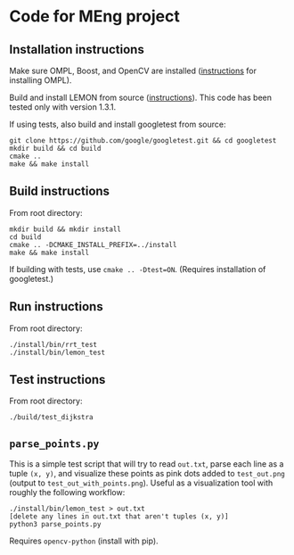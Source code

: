 # Code for MEng project

## Installation instructions

Make sure OMPL, Boost, and OpenCV are installed ([instructions](http://ompl.kavrakilab.org/installation.html) for installing OMPL).  

Build and install LEMON from source ([instructions](http://lemon.cs.elte.hu/trac/lemon/wiki/InstallLinux)).  This code has been tested only with version 1.3.1.  

If using tests, also build and install googletest from source:
```
git clone https://github.com/google/googletest.git && cd googletest
mkdir build && cd build
cmake ..
make && make install
```

## Build instructions

From root directory:
```
mkdir build && mkdir install
cd build
cmake .. -DCMAKE_INSTALL_PREFIX=../install
make && make install
```

If building with tests, use `cmake .. -Dtest=ON`.  (Requires installation of googletest.)

## Run instructions

From root directory:
```
./install/bin/rrt_test
./install/bin/lemon_test
```

## Test instructions

From root directory:
```
./build/test_dijkstra
```

## `parse_points.py`

This is a simple test script that will try to read `out.txt`, parse each line as a tuple `(x, y)`, and visualize these points as pink dots added to `test_out.png` (output to `test_out_with_points.png`).  Useful as a visualization tool with roughly the following workflow:
```
./install/bin/lemon_test > out.txt
[delete any lines in out.txt that aren't tuples (x, y)]
python3 parse_points.py
```

Requires `opencv-python` (install with pip).

